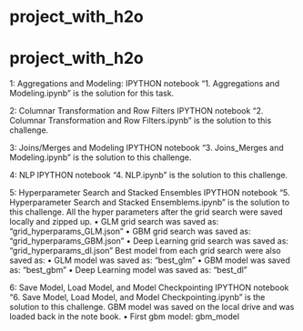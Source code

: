 # project_with_h2o
# project_with_h2o

1: Aggregations and Modeling:
IPYTHON notebook “1. Aggregations and Modeling.ipynb” is the solution for this task.


2: Columnar Transformation and Row Filters
IPYTHON notebook “2. Columnar Transformation and Row Filters.ipynb” is the solution to this challenge.


3: Joins/Merges and Modeling
IPYTHON notebook “3. Joins_Merges and Modeling.ipynb” is the solution to this challenge.


4: NLP
IPYTHON notebook “4. NLP.ipynb” is the solution to this challenge.

5: Hyperparameter Search and Stacked Ensembles
IPYTHON notebook “5. Hyperparameter Search and Stacked Ensemblems.ipynb” is the solution to this challenge.
All the hyper parameters after the grid search were saved locally and zipped up.
•	GLM grid search was saved as: “grid_hyperparams_GLM.json”
•	GBM grid search was saved as: “grid_hyperparams_GBM.json”
•	Deep Learning grid search was saved as: “grid_hyperparams_dl.json”
Best model from each grid search were also saved as:
•	GLM model was saved as: “best_glm”
•	GBM model was saved as: “best_gbm”
•	Deep Learning model was saved as: “best_dl”

6: Save Model, Load Model, and Model Checkpointing
IPYTHON notebook “6. Save Model, Load Model, and Model Checkpointing.ipynb” is the solution to this challenge.
GBM model was saved on the local drive and was loaded back in the note book.
•	First gbm model: gbm_model
